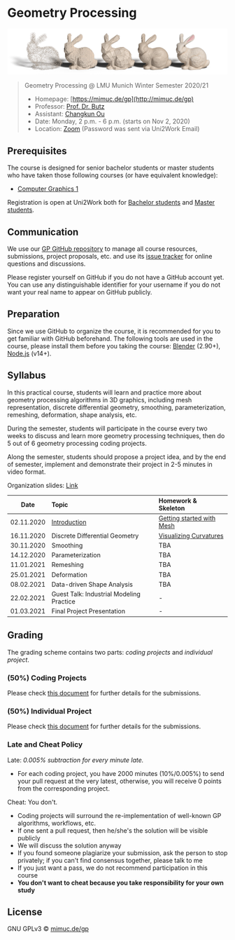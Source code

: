# Geometry Processing

[![](./assets/teaser.png)](./assets/teaser-medium.png)

>
> Geometry Processing @ LMU Munich Winter Semester 2020/21
> - Homepage: [https://mimuc.de/gp](http://mimuc.de/gp)
> - Professor: [Prof. Dr. Butz](https://www.medien.ifi.lmu.de/team/andreas.butz/)
> - Assistant: [Changkun Ou](https://www.medien.ifi.lmu.de/team/changkun.ou/)
> - Date: Monday, 2 p.m. - 6 p.m. (starts on Nov 2, 2020)
> - Location: [Zoom](https://lmu-munich.zoom.us/j/98754182746) (Password was sent via Uni2Work Email)
>

## Prerequisites

The course is designed for senior bachelor students or master students
who have taken those following courses (or have equivalent knowledge):

- [Computer Graphics 1](https://www.medien.ifi.lmu.de/lehre/ss20/cg1/)

Registration is open at Uni2Work both for [Bachelor students](https://uni2work.ifi.lmu.de/course/W20/IfI/GP) and [Master students](https://uni2work.ifi.lmu.de/course/W20/IfI/PGP).

## Communication

We use our [GP GitHub repository](https://github.com/mimuc/gp-ws2021) to manage all course resources, submissions, project proposals, etc. and use its [issue tracker](https://github.com/mimuc/gp-ws2021/issues) for online questions and discussions.

Please register yourself on GitHub if you do not have a GitHub account yet. You can use any distinguishable identifier for your username if you do not want your real name to appear on GitHub publicly.

## Preparation

Since we use GitHub to organize the course, it is recommended for you to get familiar with GitHub beforehand. The following tools are used in the course, please install them before you taking the course: [Blender](https://www.blender.org/) (2.90+), [Node.js](https://nodejs.org/en/) (v14+).

## Syllabus

In this practical course, students will learn and practice more about geometry processing algorithms in 3D graphics, including mesh representation, discrete differential geometry, smoothing, parameterization, remeshing, deformation, shape analysis, etc.

During the semester, students will participate in the course every two weeks to discuss and learn more geometry processing techniques, then do 5 out of 6 geometry processing coding projects.

Along the semester, students should propose a project idea, and by the end of semester, implement and demonstrate their project in 2-5 minutes in video format.

Organization slides: [Link](https://changkun.de/s/gp-0-org)

| Date | Topic | Homework & Skeleton |
|:----:|:------|:-----------------|
| 02.11.2020 | [Introduction](https://changkun.de/s/gp-1-intro) | [Getting started with Mesh](./homeworks/1-intro) |
| 16.11.2020 | Discrete Differential Geometry | [Visualizing Curvatures](./homeworks/2-ddg) |
| 30.11.2020 | Smoothing | TBA |
| 14.12.2020 | Parameterization | TBA |
| 11.01.2021 | Remeshing | TBA |
| 25.01.2021 | Deformation | TBA |
| 08.02.2021 | Data-driven Shape Analysis | TBA |
| 22.02.2021 | Guest Talk: Industrial Modeling Practice | - |
| 01.03.2021 | Final Project Presentation | - |

## Grading

The grading scheme contains two parts: _coding projects_ and _individual project_.

### (50%) Coding Projects

Please check [this document](./homeworks/README.md) for further details for the submissions.

### (50%) Individual Project

Please check [this document](./projects/README.md) for further details for the submissions.

### Late and Cheat Policy

Late: _0.005% subtraction for every minute late._

- For each coding project, you have 2000 minutes (10%/0.005%) to send your pull request at the very latest, otherwise, you will receive 0 points from the corresponding project.

Cheat: You don't.

- Coding projects will surround the re-implementation of well-known GP algorithms, workflows, etc.
- If one sent a pull request, then he/she's the solution will be visible publicly
- We will discuss the solution anyway
- If you found someone plagiarize your submission, ask the person to stop privately; if you can't find consensus together, please talk to me
- If you just want a pass, we do not recommend participation in this course
- **You don't want to cheat because you take responsibility for your own study**

## License

GNU GPLv3 &copy; [mimuc.de/gp](https://mimuc.de/gp)